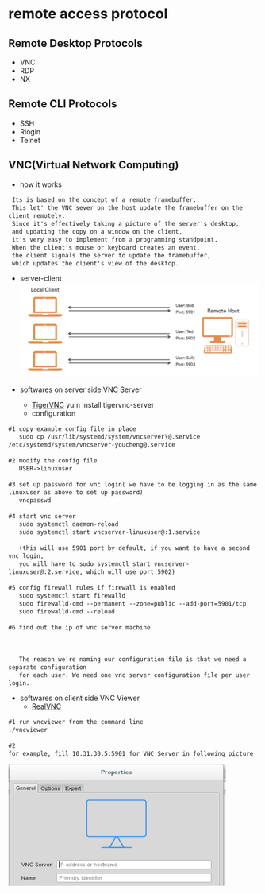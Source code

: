 remote access protocol
======================

Remote Desktop Protocols
------------------------
- VNC
- RDP
- NX

Remote CLI Protocols
--------------------
- SSH
- Rlogin
- Telnet


VNC(Virtual Network Computing)
------------------------------
- how it works
```
 Its is based on the concept of a remote framebuffer.
 This let' the VNC sever on the host update the framebuffer on the client remotely.
 Since it's effectively taking a picture of the server's desktop,
 and updating the copy on a window on the client,
 it's very easy to implement from a programming standpoint.
 When the client's mouse or keyboard creates an event,
 the client signals the server to update the framebuffer,
 which updates the client's view of the desktop.
```

- server-client
![VNCServerClient](https://github.com/Youcheng/LinuxBasics/blob/master/pictures/VNCServerClient.png)

- softwares on server side
    VNC Server
    - [TigerVNC](http://tigervnc.org/)
    yum install tigervnc-server
    - configuration
```
#1 copy example config file in place
   sudo cp /usr/lib/systemd/system/vncserver\@.service /etc/systemd/system/vncserver-youcheng@.service

#2 modify the config file
   USER->linuxuser

#3 set up password for vnc login( we have to be logging in as the same linuxuser as above to set up password)
   vncpasswd

#4 start vnc server
   sudo systemctl daemon-reload
   sudo systemctl start vncserver-linuxuser@:1.service

   (this will use 5901 port by default, if you want to have a second vnc login,
   you will have to sudo systemctl start vncserver-linuxuser@:2.service, which will use port 5902)

#5 config firewall rules if firewall is enabled
   sudo systemctl start firewalld
   sudo firewalld-cmd --permanent --zone=public --add-port=5901/tcp
   sudo firewalld-cmd --reload

#6 find out the ip of vnc server machine



   The reason we're naming our configuration file is that we need a separate configuration
   for each user. We need one vnc server configuration file per user login.
```

- softwares on client side
    VNC Viewer
    - [RealVNC](https://www.realvnc.com/en/download/vnc/)

```
#1 run vncviewer from the command line
./vncviewer

#2
for example, fill 10.31.30.5:5901 for VNC Server in following picture
```
![vncviewer](https://github.com/Youcheng/LinuxBasics/blob/master/pictures/vncviewer.png)

